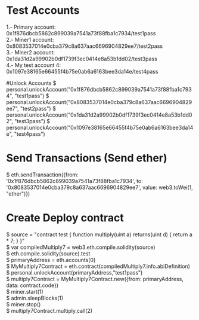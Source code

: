 # Test Accounts
1.- Primary account: 0x1f876dbcb5862c899039a7541a73f88fba1c7934/test1pass<br />
2.- Miner1  account: 0x8083537014e0cba379c8a637aac6696904829ee7/test2pass<br />
3.- Miner2  account: 0x1da31d2a99902b0df1739f3ec0414e8a53b1dd02/test3pass<br />
4.- My test account 4: 0x1097e38165e66455f4b75e0ab6a6163bee3da14e/test4pass<br />

#Unlock Accounts
 $ personal.unlockAccount("0x1f876dbcb5862c899039a7541a73f88fba1c7934", "test1pass")
 $ personal.unlockAccount("0x8083537014e0cba379c8a637aac6696904829ee7", "test2pass")
 $ personal.unlockAccount("0x1da31d2a99902b0df1739f3ec0414e8a53b1dd02", "test3pass")
 $ personal.unlockAccount("0x1097e38165e66455f4b75e0ab6a6163bee3da14e", "test4pass")
 
# Send Transactions (Send ether)
$ eth.sendTransaction({from: '0x1f876dbcb5862c899039a7541a73f88fba1c7934', to: '0x8083537014e0cba379c8a637aac6696904829ee7', value: web3.toWei(1, "ether")})<br />

# Create Deploy contract
$ source = "contract test { function multiply(uint a) returns(uint d) { return a * 7; } }"<br />
$ var compiledMultiply7 = web3.eth.compile.solidity(source)<br />
$ eth.compile.solidity(source).test <br />
$ primaryAddress = eth.accounts[0] <br />
$ MyMultiply7Contract = eth.contract(compiledMultiply7.info.abiDefinition)<br />
$ personal.unlockAccount(primaryAddress,"test1pass")<br />
$ multiply7Contract = MyMultiply7Contract.new({from: primaryAddress, data: contract.code})<br />
$ miner.start(1)<br />
$ admin.sleepBlocks(1)<br />
$ miner.stop()<br />
$ multiply7Contract.multiply.call(2)<br />